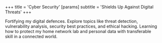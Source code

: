 +++
title = 'Cyber Security'
[params]
  subtitle = 'Shields Up Against Digital Threats'
+++

Fortifying my digital defences. Explore topics like threat detection, vulnerability analysis, security best practices, and ethical hacking. Learning how to protect my home network lab and personal data with transferable skill in a connected world.
